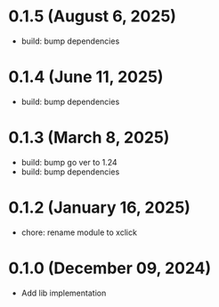 # 0.1.5 (August 6, 2025)

* build: bump dependencies

# 0.1.4 (June 11, 2025)

* build: bump dependencies

# 0.1.3 (March 8, 2025)

* build: bump go ver to 1.24
* build: bump dependencies

# 0.1.2 (January 16, 2025)

* chore: rename module to xclick

# 0.1.0 (December 09, 2024)

* Add lib implementation
